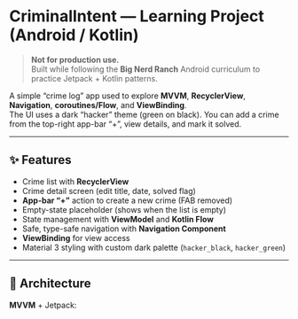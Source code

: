 # CriminalIntent — Learning Project (Android / Kotlin)

> **Not for production use.**  
> Built while following the **Big Nerd Ranch** Android curriculum to practice Jetpack + Kotlin patterns.

A simple “crime log” app used to explore **MVVM**, **RecyclerView**, **Navigation**, **coroutines/Flow**, and **ViewBinding**.  
The UI uses a dark “hacker” theme (green on black). You can add a crime from the top-right app-bar “+”, view details, and mark it solved.

---

## ✨ Features

- Crime list with **RecyclerView**
- Crime detail screen (edit title, date, solved flag)
- **App-bar “+”** action to create a new crime (FAB removed)
- Empty-state placeholder (shows when the list is empty)
- State management with **ViewModel** and **Kotlin Flow**
- Safe, type-safe navigation with **Navigation Component**
- **ViewBinding** for view access
- Material 3 styling with custom dark palette (`hacker_black`, `hacker_green`)

---

## 🧱 Architecture

**MVVM** + Jetpack:

